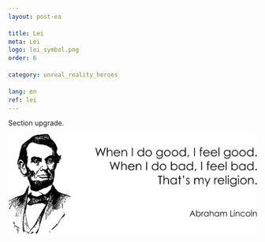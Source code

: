 ```yaml
---
layout: post-ea

title: Lei
meta: Lei
logo: lei_symbol.png
order: 6

category: unreal_reality_heroes

lang: en
ref: lei
---
```


Section upgrade.

<a data-fancybox="gallery" href="/img/programming/Lincoln.png"><img src="/img/programming/Lincoln.png" alt=""></a>
